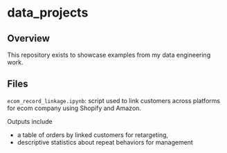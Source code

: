 # data_projects

## Overview

This repository exists to showcase examples from my data engineering work.

## Files

`ecom_record_linkage.ipynb`: script used to link customers across platforms for ecom company using Shopify and Amazon. 

Outputs include
-  a table of orders by linked customers for retargeting, 
-  descriptive statistics about repeat behaviors for management

